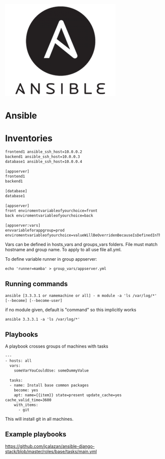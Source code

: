 # ![ansible](media/ansible.png)

Ansible
===============

# Inventories 

```
frontend1 ansible_ssh_host=10.0.0.2
backend1 ansible_ssh_host=10.0.0.3
database1 ansible_ssh_host=10.0.0.4

[appserver]
frontend1
backend1

[database]
database1

[appserver]
front enviromentvariableofyourchoice=front
back enviromentvariableofyourchoice=back

[appserver:vars]
envvariableforappgroup=prod
enviromentvariableofyourchoice=valueWillBeOverridenBecauseIsDefinedInTheSameHost
```

Vars can be defined in hosts_vars and groups_vars folders. File must match hostname and group name. To apply to all use file all.yml.

To define variable runner in group appserver:

```
echo 'runner=mamba' > group_vars/appserver.yml
```


## Running commands

```
ansible [3.3.3.1 or namemachine or all] - m module -a 'ls /var/log/*' [--become] [--become-user]
```

if no module given, default is "command" so this implicitly works

```
ansible 3.3.3.1 -a 'ls /var/log/*'
```


## Playbooks

A playbook crosses groups of machines with tasks

```
---
- hosts: all
  vars:
    someVarYouCouldUse: someDummyValue

  tasks:
  - name: Install base common packages
    become: yes
    apt: name={{item}} state=present update_cache=yes cache_valid_time=3600
    with_items:
      - git

```

This will install git in all machines.

## Example playbooks

https://github.com/jcalazan/ansible-django-stack/blob/master/roles/base/tasks/main.yml

